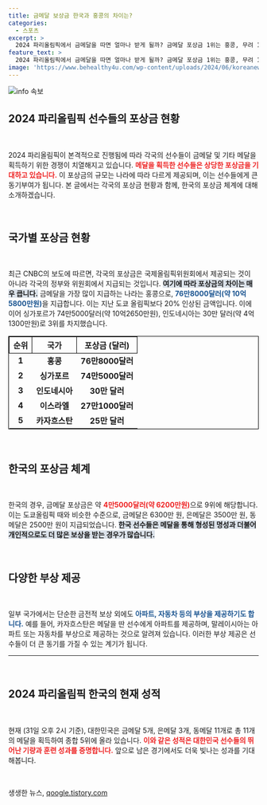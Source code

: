 ```yaml
---
title: 금메달 보상금 한국과 홍콩의 차이는?
categories:
  - 스포츠
excerpt: >
  2024 파리올림픽에서 금메달을 따면 얼마나 받게 될까? 금메달 포상금 1위는 홍콩, 무려 10억5800만원! 대한민국은 9위로 6200만원 받는다. 올림픽 메달이 주는 보상이 이토록 다채롭다! 클릭해서 자세히 알아보세요!
feature_text: >
  2024 파리올림픽에서 금메달을 따면 얼마나 받게 될까? 금메달 포상금 1위는 홍콩, 무려 10억5800만원! 대한민국은 9위로 6200만원 받는다. 올림픽 메달이 주는 보상이 이토록 다채롭다! 클릭해서 자세히 알아보세요!
image: 'https://www.behealthy4u.com/wp-content/uploads/2024/06/koreanews.jpg'
---
```


<p><img src="https://www.behealthy4u.com/wp-content/uploads/2024/06/koreanews.jpg" alt="info 속보" /></p>

<h2 data-ke-size="size26">2024 파리올림픽 선수들의 포상금 현황</h2>

<p data-ke-size="size16">&nbsp;</p>

<p>2024 파리올림픽이 본격적으로 진행됨에 따라 각국의 선수들이 금메달 및 기타 메달을 획득하기 위한 경쟁이 치열해지고 있습니다. <b><span style="color: #ee2323;">메달을 획득한 선수들은 상당한 포상금을 기대하고 있습니다.</span></b> 이 포상금의 규모는 나라에 따라 다르게 제공되며, 이는 선수들에게 큰 동기부여가 됩니다. 본 글에서는 각국의 포상금 현황과 함께, 한국의 포상금 체계에 대해 소개하겠습니다.</p>

<p data-ke-size="size16">&nbsp;</p>

<h2 data-ke-size="size26">국가별 포상금 현황</h2>

<p data-ke-size="size16">&nbsp;</p>

<p>최근 CNBC의 보도에 따르면, 각국의 포상금은 국제올림픽위원회에서 제공되는 것이 아니라 각국의 정부와 위원회에서 지급되는 것입니다. <b><span style="background-color: #21538527;">여기에 따라 포상금의 차이는 매우 큽니다.</span></b> 금메달을 가장 많이 지급하는 나라는 홍콩으로, <b><span style="color: #1a5490;">76만8000달러(약 10억5800만원)</span></b>을 지급합니다. 이는 지난 도쿄 올림픽보다 20% 인상된 금액입니다. 이에 이어 싱가포르가 74만5000달러(약 10억2650만원), 인도네시아는 30만 달러(약 4억1300만원)로 3위를 차지했습니다.</p>

<table style="width: 100%; border: 1px solid #000; border-collapse: collapse;">
  <tr>
    <th style="border: 1px solid #000; text-align: center;">순위</th>
    <th style="border: 1px solid #000; text-align: center;">국가</th>
    <th style="border: 1px solid #000; text-align: center;">포상금 (달러)</th>
  </tr>
  <tr>
    <td style="text-align: center; height: 17px;"><b>1</b></td>
    <td style="text-align: center; height: 17px;"><b>홍콩</b></td>
    <td style="text-align: center; height: 17px;"><b>76만8000달러</b></td>
  </tr>
  <tr>
    <td style="text-align: center; height: 17px;"><b>2</b></td>
    <td style="text-align: center; height: 17px;"><b>싱가포르</b></td>
    <td style="text-align: center; height: 17px;"><b>74만5000달러</b></td>
  </tr>
  <tr>
    <td style="text-align: center; height: 17px;"><b>3</b></td>
    <td style="text-align: center; height: 17px;"><b>인도네시아</b></td>
    <td style="text-align: center; height: 17px;"><b>30만 달러</b></td>
  </tr>
  <tr>
    <td style="text-align: center; height: 17px;"><b>4</b></td>
    <td style="text-align: center; height: 17px;"><b>이스라엘</b></td>
    <td style="text-align: center; height: 17px;"><b>27만1000달러</b></td>
  </tr>
  <tr>
    <td style="text-align: center; height: 17px;"><b>5</b></td>
    <td style="text-align: center; height: 17px;"><b>카자흐스탄</b></td>
    <td style="text-align: center; height: 17px;"><b>25만 달러</b></td>
  </tr>
</table>

<p data-ke-size="size16">&nbsp;</p>

<h2 data-ke-size="size26">한국의 포상금 체계</h2>

<p data-ke-size="size16">&nbsp;</p>

<p>한국의 경우, 금메달 포상금은 약 <b><span style="color: #ee2323;">4만5000달러(약 6200만원)</span></b>으로 9위에 해당합니다. 이는 도쿄올림픽 때와 비슷한 수준으로, 금메달은 6300만 원, 은메달은 3500만 원, 동메달은 2500만 원이 지급되었습니다. <b><span style="background-color: #21538527;">한국 선수들은 메달을 통해 형성된 명성과 더불어 개인적으로도 더 많은 보상을 받는 경우가 많습니다.</span></b></p>

<p data-ke-size="size16">&nbsp;</p>

<h2 data-ke-size="size26">다양한 부상 제공</h2>

<p data-ke-size="size16">&nbsp;</p>

<p>일부 국가에서는 단순한 금전적 보상 외에도 <b><span style="color: #1a5490;">아파트, 자동차 등의 부상을 제공하기도 합니다.</span></b> 예를 들어, 카자흐스탄은 메달을 딴 선수에게 아파트를 제공하며, 말레이시아는 아파트 또는 자동차를 부상으로 제공하는 것으로 알려져 있습니다. 이러한 부상 제공은 선수들이 더 큰 동기를 가질 수 있는 계기가 됩니다.</p>

<hr>

<p data-ke-size="size16">&nbsp;</p>

<h2 data-ke-size="size26">2024 파리올림픽 한국의 현재 성적</h2>

<p data-ke-size="size16">&nbsp;</p>

<p>현재 (31일 오후 2시 기준), 대한민국은 금메달 5개, 은메달 3개, 동메달 11개로 총 11개의 메달을 획득하여 종합 5위에 올라 있습니다. <b><span style="color: #ee2323;">이와 같은 성적은 대한민국 선수들의 뛰어난 기량과 훈련 성과를 증명합니다.</span></b> 앞으로 남은 경기에서도 더욱 빛나는 성과를 기대해봅니다.</p>

<p data-ke-size="size16">&nbsp;</p>
생생한 뉴스, <a href="https://qoogle.tistory.com" rel="dofollow">qoogle.tistory.com</a>


